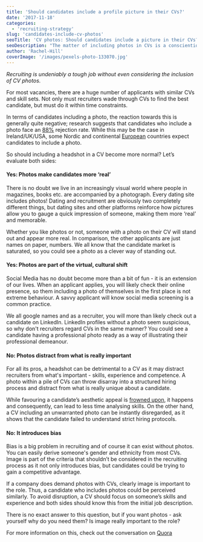 ```yaml
---
title: 'Should candidates include a profile picture in their CVs?'
date: '2017-11-18'
categories:
  - 'recruiting-strategy'
slug: 'candidates-include-cv-photos'
seoTitle: 'CV photos: Should candidates include a picture in their CVs?'
seoDescription: "The matter of including photos in CVs is a conscientious one around the world - some like it some don't. But should CV photos become more normal?"
author: 'Rachel-Hill'
coverImage: '/images/pexels-photo-133070.jpg'
---
```


_Recruiting is undeniably a tough job without even considering the inclusion of CV photos._

For most vacancies, there are a huge number of applicants with similar CVs and skill sets. Not only must recruiters wade through CVs to find the best candidate, but must do it within time constraints.

In terms of candidates including a photo, the reaction towards this is generally quite negative; research suggests that candidates who include a photo face an [88%](http://www.orchard.co.uk/Blog/What-do-you-think-when-you-receive-a-CV-with-a-profile-photo-2175.aspx) rejection rate. While this may be the case in Ireland/UK/USA, some Nordic and continental [European](https://graduateland.com/article/profile-picture-CV) countries expect candidates to include a photo.

So should including a headshot in a CV become more normal? Let’s evaluate both sides:

#### **Yes: Photos make candidates more ‘real’**

There is no doubt we live in an increasingly visual world where people in magazines, books etc. are accompanied by a photograph. Every dating site includes photos! Dating and recruitment are obviously two completely different things, but dating sites and other platforms reinforce how pictures allow you to gauge a quick impression of someone, making them more ‘real’ and memorable.

Whether you like photos or not, someone with a photo on their CV will stand out and appear more real. In comparison, the other applicants are just names on paper, numbers. We all know that the candidate market is saturated, so you could see a photo as a clever way of standing out.

#### **Yes: Photos are part of the virtual, cultural shift**

Social Media has no doubt become more than a bit of fun - it is an extension of our lives. When an applicant applies, you will likely check their online presence, so them including a photo of themselves in the first place is not extreme behaviour. A savvy applicant will know social media screening is a common practice.

We all google names and as a recruiter, you will more than likely check out a candidate on LinkedIn. LinkedIn profiles without a photo seem suspicious, so why don't recruiters regard CVs in the same manner? You could see a candidate having a professional photo ready as a way of illustrating their professional demeanour.

#### **No: Photos distract from what is really important**

For all its pros, a headshot can be detrimental to a CV as it may distract recruiters from what's important - skills, experience and competence. A photo within a pile of CVs can throw disarray into a structured hiring process and distract from what is really unique about a candidate.

While favouring a candidate’s aesthetic appeal is [frowned upon](https://www.hrbartender.com/2016/recruiting/include-photo-resume-ask-hr-bartender/), it happens and consequently, can lead to less time analysing skills. On the other hand, a CV including an unwarranted photo can be instantly disregarded, as it shows that the candidate failed to understand strict hiring protocols.

#### **No: It introduces bias**

Bias is a big problem in recruiting and of course it can exist without photos. You can easily derive someone's gender and ethnicity from most CVs. Image is part of the criteria that shouldn’t be considered in the recruiting process as it not only introduces bias, but candidates could be trying to gain a competitive advantage.

If a company does demand photos with CVs, clearly image is important to the role. Thus, a candidate who includes photos could be perceived similarly. To avoid disruption, a CV should focus on someone’s skills and experience and both sides should know this from the initial job description.

There is no exact answer to this question, but if you want photos - ask yourself why do you need them? Is image really important to the role?

For more information on this, check out the conversation on [Quora](https://www.quora.com/Should-photos-be-included-in-a-resume)
